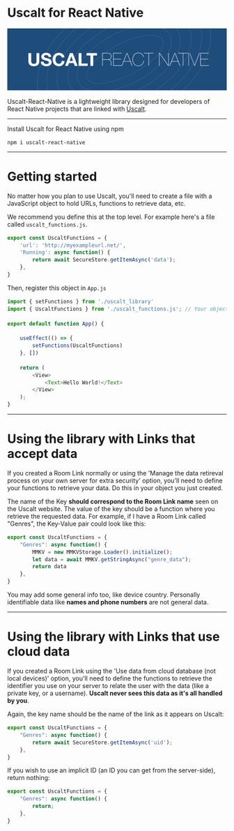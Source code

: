 # **Uscalt** for React Native

![](./assets/URN_banner.png)

Uscalt-React-Native is a lightweight library designed for developers of React Native projects that are linked with [Uscalt](https://www.uscalt.com/).
***
Install Uscalt for React Native using npm

```
npm i uscalt-react-native
```
------

# Getting started
No matter how you plan to use Uscalt, you'll need to create a file with a JavaScript object to hold URLs, functions to retrieve data, etc.

We recommend you define this at the top level. For example here's a file called `uscalt_functions.js`.

```javascript
export const UscaltFunctions = {
    'url': 'http://myexampleurl.net/',
    'Running': async function() {
        return await SecureStore.getItemAsync('data');
    },
}
```

Then, register this object in `App.js`
```javascript
import { setFunctions } from './uscalt_library'
import { UscaltFunctions } from './uscalt_functions.js'; // Your object

export default function App() {
    
    useEffect(() => {
        setFunctions(UscaltFunctions)
    }, [])

    return (
        <View>
            <Text>Hello World!</Text>
        </View>
    );
}
```

----
# Using the library with Links that accept data

If you created a Room Link normally or using the 'Manage the data retireval process on your own server for extra security' option, you'll need to define your functions to retrieve your data. Do this in your object you just created.

The name of the Key **should correspond to the Room Link name** seen on the Uscalt website. The value of the key should be a function where you retrieve the requested data. For example, if I have a Room Link called "Genres", the Key-Value pair could look like this:
```javascript
export const UscaltFunctions = {
    "Genres": async function() {
        MMKV = new MMKVStorage.Loader().initialize();
        let data = await MMKV.getStringAsync("genre_data");
        return data
    },
}
```

You may add some general info too, like device country. Personally identifiable data like **names and phone numbers** are not general data.

------
# Using the library with Links that use cloud data

If you created a Room Link using the 'Use data from cloud database (not local devices)' option, you'll need to define the functions to retrieve the identifier you use on your server to relate the user with the data (like a private key, or a username). **Uscalt never sees this data as it's all handled by you**. 

Again, the key name should be the name of the link as it appears on Uscalt:
```javascript
export const UscaltFunctions = {
    "Genres": async function() {
        return await SecureStore.getItemAsync('uid');
    },
}
```

If you wish to use an implicit ID (an ID you can get from the server-side), return nothing:
```javascript
export const UscaltFunctions = {
    "Genres": async function() {
        return;
    },
}
```